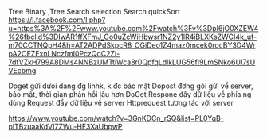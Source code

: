 Tree Binary ,Tree Search
selection Search
quickSort
https://l.facebook.com/l.php?u=https%3A%2F%2Fwww.youtube.com%2Fwatch%3Fv%3DpI6jO0XZEW4%26fbclid%3DIwAR1ffXFmJ_Go0uZcWiHbwsr1NZ2y1lR4iBLXKsZWCI4k_uf-m70CCTNQpH4&h=AT2ADPdSkpcR8_OGiDeo1Z4maz0mcek0rocBY3D4WrpA2OFZExnLNczfmI0PczQoC2Zi-7dfVZkH799A8DMs4NNBzUMTtiWca8r0QpfqLdlkLUG56fl9LmSNko6UI7sUVEcbmg

Doget gửi dứoi dạng đg linhk, k đc bảo mật
Dopost đơng gói gửi về server, bảo mật, thời gian phản hồi lâu hơn DoGet
Respone đẩy dữ liệu về phía ng dùng
Request đẩy dữ liệu về server
Httprequest tương tác với server

https://www.youtube.com/watch?v=3GnKDCn_rSQ&list=PL0YqB-plTBzuaaKdVI7ZWu-HF3XaUbpwP